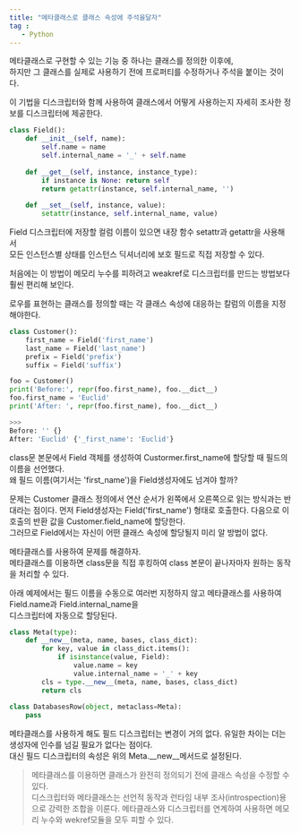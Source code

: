 ```yaml
---
title: "메타클래스로 클래스 속성에 주석을달자"
tag : 
   - Python 
---
```


메타클래스로 구현할 수 있는 기능 중 하나는 클래스를 정의한 이후에,  
하지만 그 클래스를 실제로 사용하기 전에 프로퍼티를 수정하거나 주석을 붙이는 것이다.  

이 기법을 디스크립터와 함께 사용하여 클래스에서 어떻게 사용하는지 자세히 조사한 정보를 디스크립터에 제공한다.

```python
class Field():
    def __init__(self, name):
        self.name = name
        self.internal_name = '_' + self.name
        
    def __get__(self, instance, instance_type):
        if instance is None: return self
        return getattr(instance, self.internal_name, '')
    
    def __set__(self, instance, value):
        setattr(instance, self.internal_name, value)
```

Field 디스크립터에 저장할 컬럼 이름이 있으면 내장 함수 setattr과 getattr을 사용해서  
모든 인스턴스별 상태를 인스턴스 딕셔너리에 보호 필드로 직접 저장할 수 있다.

처음에는 이 방법이 메모리 누수를 피하려고 weakref로 디스크립터를 만드는 방법보다 훨씬 편리해 보인다.  

로우를 표현하는 클래스를 정의할 때는  각 클래스 속성에 대응하는 칼럼의 이름을 지정해야한다.

```python
class Customer():
    first_name = Field('first_name')
    last_name = Field('last_name')
    prefix = Field('prefix')
    suffix = Field('suffix')

foo = Customer()
print('Before:', repr(foo.first_name), foo.__dict__)
foo.first_name = 'Euclid'
print('After: ', repr(foo.first_name), foo.__dict__)

>>>
Before: '' {}
After: 'Euclid' {'_first_name': 'Euclid'}
```

class문 본문에서 Field 객체를 생성하여 Custormer.first_name에 할당할 때 필드의 이름을 선언했다.  
왜 필드 이름(여기서는 'first_name')을 Field생성자에도 넘겨야 할까?

문제는 Customer 클래스 정의에서 연산 순서가 왼쪽에서 오른쪽으로 읽는 방식과는 반대라는 점이다.
먼저 Field생성자는 Field('first_name') 형태로 호출한다. 다음으로 이 호출의 반환 값을 Customer.field_name에 할당한다.  
그러므로 Field에서는 자신이 어떤 클래스 속성에 할당될지 미리 알 방법이 없다.
  
메타클래스를 사용하여 문제를 해결하자.  
메타클래스를 이용하면 class문을 직접 후킹하여 class 본문이 끝나자마자 원하는 동작을 처리할 수 있다.
  
아래 예제에서는 필드 이름을 수동으로 여러번 지정하지 않고 메타클래스를 사용하여 Field.name과 Field.internal_name을  
디스크립터에 자동으로 할당된다.
```python
class Meta(type):
    def __new__(meta, name, bases, class_dict):
        for key, value in class_dict.items():
            if isinstance(value, Field):
                value.name = key
                value.internal_name = '_' + key
        cls = type.__new__(meta, name, bases, class_dict)
        return cls
        
class DatabasesRow(object, metaclass=Meta):
    pass
```
메타클래스를 사용하게 해도 필드 디스크립터는 변경이 거의 없다.
유일한 차이는 더는 생성자에 인수를 넘길 필요가 없다는 점이다.  
대신 필드 디스크립터의 속성은 위의 Meta.__new__메서드로 설정된다.

> 메타클래스를 이용하면 클래스가 완전히 정의되기 전에 클래스 속성을 수정할 수 있다.  
> 디스크립터와 메타클래스는 선언적 동작과 런타임 내부 조사(introspection)용으로 강력한 조합을 이룬다.
> 메타클래스와 디스크립터를 연계하여 사용하면 메모리 누수와 wekref모듈을 모두 피할 수 있다.
